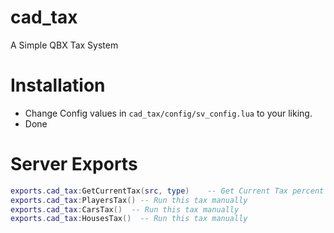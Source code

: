 # cad_tax

A Simple QBX Tax System

# Installation

* Change Config values in `cad_tax/config/sv_config.lua` to your liking.
* Done

# Server Exports

```lua
exports.cad_tax:GetCurrentTax(src, type)    -- Get Current Tax percent for the type ['vehicle', 'house', 'income']
exports.cad_tax:PlayersTax() -- Run this tax manually
exports.cad_tax:CarsTax()  -- Run this tax manually
exports.cad_tax:HousesTax()  -- Run this tax manually
```
